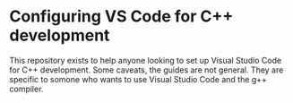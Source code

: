 # Configuring VS Code for C++ development
This repository exists to help anyone looking to set up Visual Studio Code for C++ development. Some caveats, the guides are not general. They are specific to somone who wants to use Visual Studio Code and the g++ compiler. 
